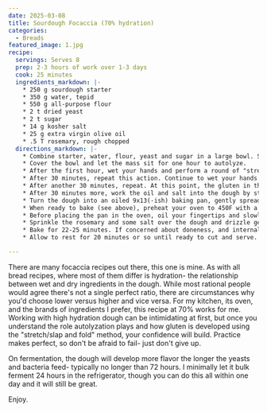 ```yaml
---
date: 2025-03-08
title: Sourdough Focaccia (70% hydration)
categories:
  - Breads
featured_image: 1.jpg
recipe:
  servings: Serves 8
  prep: 2-3 hours of work over 1-3 days
  cook: 25 minutes
  ingredients_markdown: |-
    * 250 g sourdough starter
    * 350 g water, tepid
    * 550 g all-purpose flour
    * 2 t dried yeast
    * 2 t sugar
    * 14 g kosher salt
    * 25 g extra virgin olive oil
    * .5 T rosemary, rough chopped
  directions_markdown: |-
    * Combine starter, water, flour, yeast and sugar in a large bowl. Stir with spoon until thoroughly combined, but do not over mix.
    * Cover the bowl and let the mass sit for one hour to autolyze.
    * After the first hour, wet your hands and perform a round of "stretch and folds" to the dough.
    * After 30 minutes, repeat this action. Continue to wet your hands in order to handle the still sticky dough.
    * After another 30 minutes, repeat. At this point, the gluten in the flour should be developed enough to handle the dough more easily.
    * After 30 minutes more, work the oil and salt into the dough by stretching and folding the dough and working the salt in as you handle it.
    * Turn the dough into an oiled 9x13(-ish) baking pan, gently spread the dough outward and cover. It will eventually settle itself into the corners.
    * When ready to bake (see above), preheat your oven to 450F with a baking stone in the center rack. Give the stone time to heat.
    * Before placing the pan in the oven, oil your fingertips and slowly press them into the dough to ensure a consistent "crumb".
    * Sprinkle the rosemary and some salt over the dough and drizzle generously with extra virgin olive oil.
    * Bake for 22-25 minutes. If concerned about doneness, and internal temperature of 195 should indicate the bread is ready.
    * Allow to rest for 20 minutes or so until ready to cut and serve.

---
```

There are many focaccia recipes out there, this one is mine. As with all bread recipes, where most of them differ is hydration- the relationship between wet and dry ingredients in the dough. While most rational people would agree there's not a single perfect ratio, there are circumstances why you'd choose lower versus higher and vice versa. For my kitchen, its oven, and the brands of ingredients I prefer, this recipe at 70% works for me. Working with high hydration dough can be intimidating at first, but once you understand the role autolyzation plays and how gluten is developed using the "stretch/slap and fold" method, your confidence will build. Practice makes perfect, so don't be afraid to fail- just don't give up.

On fermentation, the dough will develop more flavor the longer the yeasts and bacteria feed- typically no longer than 72 hours. I minimally let it bulk ferment 24 hours in the refrigerator, though you can do this all within one day and it will still be great.

Enjoy.

<!-- ![Focaccia](images/2.png) -->